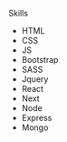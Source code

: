 <p>Skills</p>
<ul>
  <li>HTML</li>
  <li>CSS</li>
  <li>JS</li>
  <li>Bootstrap</li>
  <li>SASS</li>
  <li>Jquery</li>
  <li>React</li>
  <li>Next</li>
  <li>Node</li>
  <li>Express</li>
  <li>Mongo</li>
</ul>
